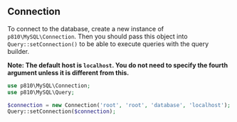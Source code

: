 ## Connection
To connect to the database, create a new instance of `p810\MySQL\Connection`. Then you should pass this object into
`Query::setConnection()` to be able to execute queries with the query builder.

**Note: The default host is `localhost`. You do not need to specify the fourth argument unless it is different from this.**

```php
use p810\MySQL\Connection;
use p810\MySQL\Query;

$connection = new Connection('root', 'root', 'database', 'localhost');
Query::setConnection($connection);
```